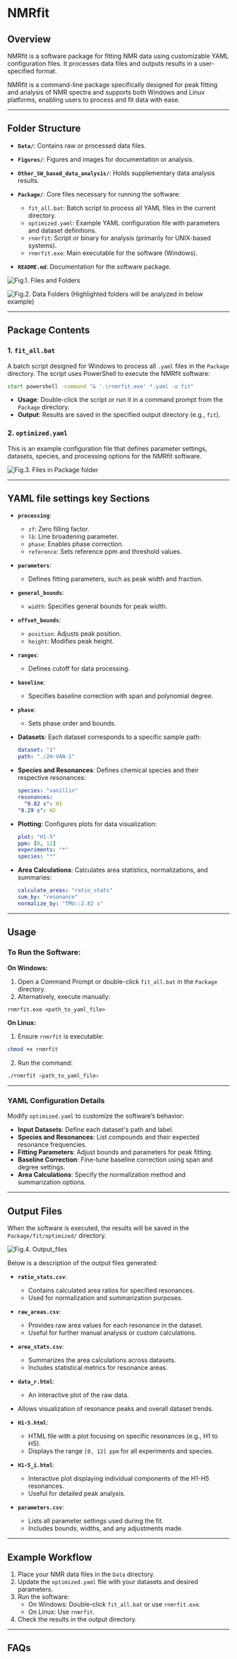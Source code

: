 # NMRfit

## Overview

NMRfit is a software package for fitting NMR data using customizable YAML configuration files. It processes data files and outputs results in a user-specified format.

NMRfit is a command-line package specifically designed for peak fitting and analysis of NMR spectra and supports both Windows and Linux platforms, enabling users to process and fit data with ease.

---
  
## Folder Structure
  
- **`Data/`**: Contains raw or processed data files.
- **`Figures/`**: Figures and images for documentation or analysis.
- **`Other_SW_based_data_analysis/`**: Holds supplementary data analysis results.
- **`Package/`**: Core files necessary for running the software:
  - `fit_all.bat`: Batch script to process all YAML files in the current directory.
  - `optimized.yaml`: Example YAML configuration file with parameters and dataset definitions.
  - `rnmrfit`: Script or binary for analysis (primarily for UNIX-based systems).
  - `rnmrfit.exe`: Main executable for the software (Windows).
  
- **`README.md`**: Documentation for the software package.


![Fig.1. Files and Folders](Figures/Fig.1._Files_and_Folders.JPG)

![Fig.2. Data Folders (Highlighted folders will be analyzed in below example)](Figures/Fig.2._Data_Folders_(Highlighted_folders_will_be_analyzed_in_below_example).JPG)


---


## Package Contents
  
### 1. `fit_all.bat`
  A batch script designed for Windows to process all `.yaml` files in the `Package` directory. The script uses PowerShell to execute the NMRfit software:
  
  ```bat
start powershell -command "& '.\rnmrfit.exe' *.yaml -o fit"
```

- **Usage**: Double-click the script or run it in a command prompt from the `Package` directory.
- **Output**: Results are saved in the specified output directory (e.g., `fit`).

### 2. `optimized.yaml`
This is an example configuration file that defines parameter settings, datasets, species, and processing options for the NMRfit software.


![Fig.3. Files in Package folder](Figures/Fig.3._Files_in_Package_folder.JPG)

---
## YAML file settings key Sections

- **`processing`**:
  - `zf`: Zero filling factor.
  - `lb`: Line broadening parameter.
  - `phase`: Enables phase correction.
  - `reference`: Sets reference ppm and threshold values.

- **`parameters`**:
  - Defines fitting parameters, such as peak width and fraction.

- **`general_bounds`**:
  - `width`: Specifies general bounds for peak width.

- **`offset_bounds`**:
  - `position`: Adjusts peak position.
  - `height`: Modifies peak height.

- **`ranges`**:
  - Defines cutoff for data processing.

- **`baseline`**:
  - Specifies baseline correction with span and polynomial degree.

- **`phase`**:
  - Sets phase order and bounds.

- **Datasets**:
  Each dataset corresponds to a specific sample path:
  
  ```yaml
  dataset: "1"
  path: "./2H-VAN-1"
  ```

- **Species and Resonances**:
  Defines chemical species and their respective resonances:
  ```yaml
  species: "vanillin"
  resonances: 
    "9.82 s": H1
  "8.29 s": H2
  ```

- **Plotting**:
  Configures plots for data visualization:
  ```yaml
  plot: "H1-5"
  ppm: [0, 12]
  experiments: "*"
  species: "*"
  ```

- **Area Calculations**:
  Calculates area statistics, normalizations, and summaries:
  ```yaml
  calculate_areas: "ratio_stats"
  sum_by: "resonance"
  normalize_by: "TMU::2.82 s"
  ```

---
  
## Usage

### To Run the Software:
  
**On Windows:**
 
  1. Open a Command Prompt or double-click `fit_all.bat` in the `Package` directory.
  2. Alternatively, execute manually:
  
  ```cmd
rnmrfit.exe <path_to_yaml_file>
  ```

**On Linux:**
 
  1. Ensure `rnmrfit` is executable:
  
  ```bash
chmod +x rnmrfit
```
  2. Run the command:
  
  ```bash
./rnmrfit <path_to_yaml_file>
  ```

---
  
### YAML Configuration Details
  
Modify `optimized.yaml` to customize the software’s behavior:
  
- **Input Datasets**:
  Define each dataset's path and label.
- **Species and Resonances**:
  List compounds and their expected resonance frequencies.
- **Fitting Parameters**:
  Adjust bounds and parameters for peak fitting.
- **Baseline Correction**:
  Fine-tune baseline correction using span and degree settings.
- **Area Calculations**:
  Specify the normalization method and summarization options.


---

## Output Files
  
When the software is executed, the results will be saved in the `Package/fit/optimized/` directory. 

![Fig.4. Output_files](Figures/Fig.4._Output_files.JPG)

Below is a description of the output files generated:
  
- **`ratio_stats.csv`**: 
  - Contains calculated area ratios for specified resonances.
  - Used for normalization and summarization purposes.

- **`raw_areas.csv`**: 
  - Provides raw area values for each resonance in the dataset.
  - Useful for further manual analysis or custom calculations.

- **`area_stats.csv`**: 
  - Summarizes the area calculations across datasets.
  - Includes statistical metrics for resonance areas.

- **`data_r.html`**: 
  - An interactive plot of the raw data.
- Allows visualization of resonance peaks and overall dataset trends.

- **`H1-5.html`**: 
  - HTML file with a plot focusing on specific resonances (e.g., H1 to H5).
  - Displays the range `[0, 12] ppm` for all experiments and species.

- **`H1-5_i.html`**: 
  - Interactive plot displaying individual components of the H1-H5 resonances.
  - Useful for detailed peak analysis.

- **`parameters.csv`**: 
  - Lists all parameter settings used during the fit.
  - Includes bounds, widths, and any adjustments made.


---

## Example Workflow

1. Place your NMR data files in the `Data` directory.
2. Update the `optimized.yaml` file with your datasets and desired parameters.
3. Run the software:
   - On Windows: Double-click `fit_all.bat` or use `rnmrfit.exe`.
   - On Linux: Use `rnmrfit`.
4. Check the results in the output directory.

---

## FAQs